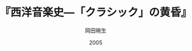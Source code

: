 ---
title: "『西洋音楽史―「クラシック」の黄昏』"
description: "一八世紀後半から二〇世紀前半にいたる西洋音楽史は、芸術音楽と娯楽音楽の分裂のプロセスであった。この時期の音楽が一般に「クラシック音楽」と呼ばれている。本書は、「クラシック音楽」の歴史と、その前史である中世、ルネサンス、バロックで何が用意されたのか、そして、「クラシック後」には何がどう変質したのかを大胆に位置づける試みである。音楽史という大河を一望のもとに眺めわたす。
"
date: 2005
draft: false
hideToc: false
enableToc: true
enableTocContent: false
author: "岡田暁生"
tags: 
- 西洋史
- 文化史
- 音楽
category: 
- 音楽
series:
- 中公新書
- 早稲田大学必修基礎演習テキスト100(2020年度)
image: images/feature2/content.png
---